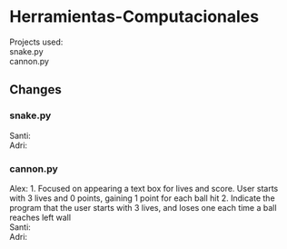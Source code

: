 # Herramientas-Computacionales

Projects used: <br />
snake.py <br />
cannon.py <br />

## Changes

### snake.py
Santi: <br />
Adri: <br />

### cannon.py
Alex: 1. Focused on appearing a text box for lives and score. User starts with 3 lives and 0 points, gaining 1 point for each ball hit 2. Indicate the program that the user starts with 3 lives, and loses one each time a ball reaches left wall <br />
Santi: <br />
Adri: <br />
